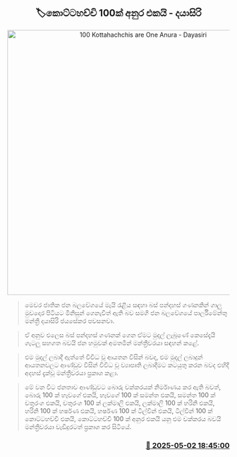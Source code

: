 <p align='center'><b><h2 align='center' title='100 Kottahachchis are One Anura - Dayasiri'>🏷කොට්ටහච්චි 100ක් අනුර එකයි - දයාසිරි</h2></b></p>
<p align='center'><img src='https://helakuru.sgp1.cdn.digitaloceanspaces.com/esana/images/lib/dayasiri-jayasekara-galle.jpg' width='600' alt='100 Kottahachchis are One Anura - Dayasiri'></p>

> මෙවර ජාතික ජන බලවේගයේ මැයි රැළිය සඳහා බස් පන්දහස් ගණනකින් ගාලු මුවදොර පිටියට මිනිසුන් ගෙනැවිත් ඇති බව සමගි ජන බලවේගයේ පාර්ලිමේන්තු මන්ත්‍රී දයාසිරි ජයසේකර පවසනවා.

> ඒ අනුව එලෙස බස් පන්දහස් ගණනක් ගෙන ඒමට මුදල් ලැබුණේ කෙසේදැයි ගැටලු සහගත බවයි ජන හමුවක් අමතමින් මන්ත්‍රීවරයා සඳහන් කළේ. 

> එම මුදල් ලබාදී ඇත්තේ විවිධ වූ ආයතන විසින් බවද, එම මුදල් ලබාදුන් ආයතනවලට ආණ්ඩුව විසින් විවිධ වූ ව්‍යාපෘති ලබාදීමට කටයුතු කරන බවද එහිදී අදහස් දැක්වූ මන්ත්‍රීවරයා ප්‍රකාශ කළා.

> මේ වන විට ජනතාව ආණ්ඩුවට බොරු චක්කරයක් නිර්මාණය කර ඇති බවත්, බොරු 100 ක් හෑවගේ එකයි, හෑවගේ 100 ක් සමන්ත එකයි, සමන්ත 100 ක් චතුරංග එකයි, චතුරංග 100 ක් ලක්මාලි එකයි, ලක්මාලි 100 ක් හරිනි එකයි, හරිනි 100 ක් හර්ෂණ එකයි, හර්ෂණ 100 ක් ටිල්වින් එකයි, ටිල්වින් 100 ක් කොට්ටහච්චි එකයි, කොට්ටහච්චි 100 ක් අනුර එකයි යනු එම චක්කරය බවයි මන්ත්‍රීවරයා වැඩිදුරටත් ප්‍රකාශ කර සිටියේ.



<h3 align='right'><a href='https://www.helakuru.lk/esana/p/109749/'>📅 2025-05-02 18:45:00</a></h3>
